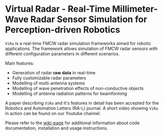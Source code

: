# Virtual Radar - Real-Time Millimeter-Wave Radar Sensor Simulation for Perception-driven Robotics

`ViRa` is a real-time FMCW radar simulation frameworks aimed for robotic applications. The framework allows simulation of FMCW radar sensors with different configuration parameters in different scenarios. 

Main features: 

* Generation of radar **raw data** in real-time
* Fully customizable radar parameters
* Modelling of multi-antenna systems
* Modelling of wave penetration effects of non-conductive objects
* Modelling of antenna radiation patterns for beamforming

A paper describing `ViRa` and it's features in detail has been accepted for the Robotics and Automation Letters (RA-L) journal. A short video showing `ViRa` in action can be found on our Youtube channel.


Please refer to the [wiki-page](https://github.com/chstetco/virtualradar/wiki/_new) for additional information about code documentation, installation and usage instructions.
